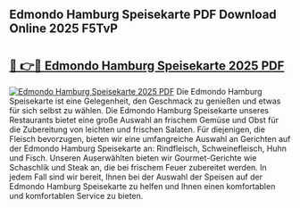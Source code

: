 ## Edmondo Hamburg Speisekarte PDF Download Online 2025 F5TvP

# <h2><a href="http://gccpko.nevu.top/?p=Edmondo+Hamburg+Speisekarte">🔗 👉🔴 Edmondo Hamburg Speisekarte 2025 PDF</a></h2>

[![Edmondo Hamburg Speisekarte 2025 PDF](https://i.imgur.com/dBaPXMq.png)](http://gccpko.nevu.top/?p=Edmondo+Hamburg+Speisekarte)
Die Edmondo Hamburg Speisekarte ist eine Gelegenheit, den Geschmack zu genießen und etwas für sich selbst zu wählen. Die Edmondo Hamburg Speisekarte unseres Restaurants bietet eine große Auswahl an frischem Gemüse und Obst für die Zubereitung von leichten und frischen Salaten. Für diejenigen, die Fleisch bevorzugen, bieten wir eine umfangreiche Auswahl an Gerichten auf der Edmondo Hamburg Speisekarte an: Rindfleisch, Schweinefleisch, Huhn und Fisch. Unseren Auserwählten bieten wir Gourmet-Gerichte wie Schaschlik und Steak an, die bei frischem Feuer zubereitet werden. In jedem Fall sind wir bereit, Ihnen bei der Auswahl der Speisen auf der Edmondo Hamburg Speisekarte zu helfen und Ihnen einen komfortablen und komfortablen Service zu bieten.
